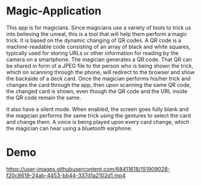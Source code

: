 # Magic-Application

This app is for magicians. Since magicians use a variety of tools to trick us into believing the unreal, this is a tool that will help them perform a magic trick. It is based on the dynamic changing of QR codes. A QR code is a machine-readable code consisting of an array of black and white squares, typically used for storing URLs or other information for reading by the camera on a smartphone. The magician generates a QR code. That QR can be shared in form of a JPEG file to the person who is being shown the trick, which on scanning through the phone, will redirect to the browser and show the backside of a deck card. Once the magician performs his/her trick and changes the card through the app, then upon scanning the same QR code, the changed card is shown, even though the QR code and the URL inside the QR code remain the same.

It also have a silent mode. When enabled, the screen goes fully blank and the magician performs the same trick using the gestures to select the card and change them. A voice is being played upon every card change, which the magician can hear using a bluetooth earphone. 

# Demo


https://user-images.githubusercontent.com/68411618/151909028-f20c8619-24ab-4453-bb44-337d1a2102d1.mp4

